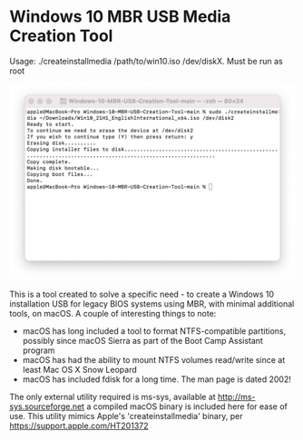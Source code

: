 # Windows 10 MBR USB Media Creation Tool

 Usage: ./createinstallmedia /path/to/win10.iso /dev/diskX. Must be run as root

 ![Screenshot](Screenshot.png)

 This is a tool created to solve a specific need - to create a Windows 10
 installation USB for legacy BIOS systems using MBR, with minimal additional
 tools, on macOS. A couple of interesting things to note:

 - macOS has long included a tool to format NTFS-compatible partitions,
   possibly since macOS Sierra as part of the Boot Camp Assistant program
 - macOS has had the ability to mount NTFS volumes read/write since at least
   Mac OS X Snow Leopard
 - macOS has included fdisk for a long time. The man page is dated 2002!

 The only external utility required is ms-sys, available at http://ms-sys.sourceforge.net
 a compiled macOS binary is included here for ease of use. This utility mimics
 Apple's 'createinstallmedia' binary, per https://support.apple.com/HT201372